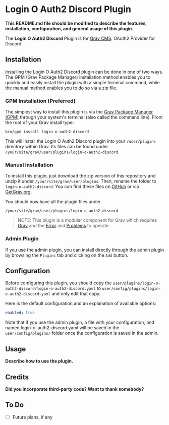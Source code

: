 # Login O Auth2 Discord Plugin

**This README.md file should be modified to describe the features, installation, configuration, and general usage of this plugin.**

The **Login O Auth2 Discord** Plugin is for [Grav CMS](http://github.com/getgrav/grav). OAuth2 Provider for Discord

## Installation

Installing the Login O Auth2 Discord plugin can be done in one of two ways. The GPM (Grav Package Manager) installation method enables you to quickly and easily install the plugin with a simple terminal command, while the manual method enables you to do so via a zip file.

### GPM Installation (Preferred)

The simplest way to install this plugin is via the [Grav Package Manager (GPM)](http://learn.getgrav.org/advanced/grav-gpm) through your system's terminal (also called the command line).  From the root of your Grav install type:

    bin/gpm install login-o-auth2-discord

This will install the Login O Auth2 Discord plugin into your `/user/plugins` directory within Grav. Its files can be found under `/your/site/grav/user/plugins/login-o-auth2-discord`.

### Manual Installation

To install this plugin, just download the zip version of this repository and unzip it under `/your/site/grav/user/plugins`. Then, rename the folder to `login-o-auth2-discord`. You can find these files on [GitHub](https://github.com/trilbymedia/grav-plugin-login-o-auth2-discord) or via [GetGrav.org](http://getgrav.org/downloads/plugins#extras).

You should now have all the plugin files under

    /your/site/grav/user/plugins/login-o-auth2-discord

> NOTE: This plugin is a modular component for Grav which requires [Grav](http://github.com/getgrav/grav) and the [Error](https://github.com/getgrav/grav-plugin-error) and [Problems](https://github.com/getgrav/grav-plugin-problems) to operate.

### Admin Plugin

If you use the admin plugin, you can install directly through the admin plugin by browsing the `Plugins` tab and clicking on the `Add` button.

## Configuration

Before configuring this plugin, you should copy the `user/plugins/login-o-auth2-discord/login-o-auth2-discord.yaml` to `user/config/plugins/login-o-auth2-discord.yaml` and only edit that copy.

Here is the default configuration and an explanation of available options:

```yaml
enabled: true
```

Note that if you use the admin plugin, a file with your configuration, and named login-o-auth2-discord.yaml will be saved in the `user/config/plugins/` folder once the configuration is saved in the admin.

## Usage

**Describe how to use the plugin.**

## Credits

**Did you incorporate third-party code? Want to thank somebody?**

## To Do

- [ ] Future plans, if any

